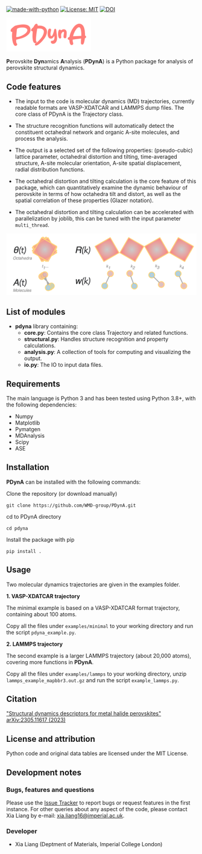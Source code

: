 <!---  [![DOI](https://zenodo.org/badge/DOI/10.5281/zenodo.5553202.svg)](https://doi.org/10.5281/zenodo.5553202) --->
[![made-with-python](https://img.shields.io/badge/Made%20with-Python-1f425f.svg)](https://www.python.org/)
[![License: MIT](https://img.shields.io/badge/License-MIT-yellow.svg)](https://opensource.org/licenses/MIT)
[![DOI](https://zenodo.org/badge/568782890.svg)](https://zenodo.org/badge/latestdoi/568782890)

<img src="logo.png" width="225">

**P**erovskite **Dyn**amics **A**nalysis (**PDynA**) is a Python package for analysis of perovskite structural dynamics. 

Code features
--------
- The input to the code is molecular dynamics (MD) trajectories, currently readable formats are VASP-XDATCAR and LAMMPS dump files. The core class of PDynA is the Trajectory class.

- The structure recognition functions will automatically detect the constituent octahedral network and organic A-site molecules, and process the analysis. 

- The output is a selected set of the following properties: (pseudo-cubic) lattice parameter, octahedral distortion and tilting, time-averaged structure, A-site molecular orientation, A-site spatial displacement, radial distribution functions.

- The octahedral distortion and tilting calculation is the core feature of this package, which can quantitatively examine the dynamic behaviour of perovskite in terms of how octahedra tilt and distort, as well as the spatial correlation of these properties (Glazer notation). 

- The octahedral distortion and tilting calculation can be accelerated with parallelization by joblib, this can be tuned with the input parameter `multi_thread`. 

<p align="center">
<img src="graphic.png" width="550">
</p>
 
List of modules
-------

* **pdyna** library containing:
  * **core.py**: Contains the core class Trajectory and related functions. 
  * **structural.py**: Handles structure recognition and property calculations. 
  * **analysis.py**: A collection of tools for computing and visualizing the output.
  * **io.py**: The IO to input data files.


Requirements
------------

The main language is Python 3 and has been tested using Python 3.8+, with the following dependencies:
- Numpy
- Matplotlib
- Pymatgen
- MDAnalysis
- Scipy
- ASE

Installation
------------

**PDynA** can be installed with the following commands:

Clone the repository (or download manually)

    git clone https://github.com/WMD-group/PDynA.git

cd to PDynA directory
    
    cd pdyna
    
Install the package with pip

    pip install .

Usage
------------

Two molecular dynamics trajectories are given in the examples folder.


**1. VASP-XDATCAR trajectory**

The minimal example is based on a VASP-XDATCAR format trajectory, containing about 100 atoms. 

Copy all the files under `examples/minimal` to your working directory and run the script `pdyna_example.py`. 


**2. LAMMPS trajectory**

The second example is a larger LAMMPS trajectory (about 20,000 atoms), covering more functions in **PDynA**. 

Copy all the files under `examples/lammps` to your working directory, unzip `lammps_example_mapbbr3.out.gz` and run the script `example_lammps.py`. 


Citation
------------
["Structural dynamics descriptors for metal halide perovskites" arXiv:2305.11617 (2023)](https://arxiv.org/abs/2305.11617)

License and attribution
-----------------------

Python code and original data tables are licensed under the MIT License.


Development notes
-----------------

### Bugs, features and questions
Please use the [Issue Tracker](https://github.com/WMD-group/PDynA/issues) to report bugs or request features in the first instance. For other queries about any aspect of the code, please contact Xia Liang by e-mail: xia.liang16@imperial.ac.uk. 

### Developer
- Xia Liang (Deptment of Materials, Imperial College London)
